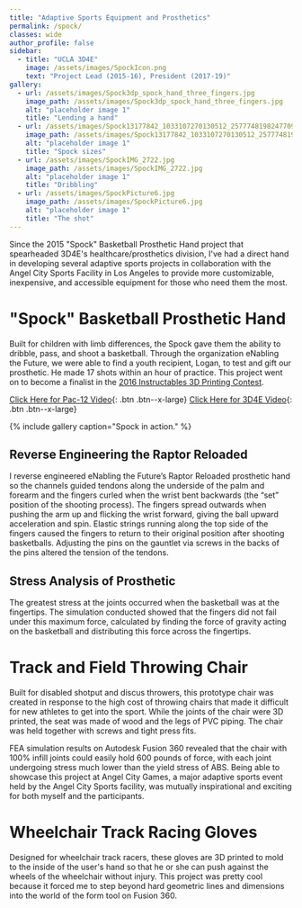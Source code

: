 ```yaml
---
title: "Adaptive Sports Equipment and Prosthetics"
permalink: /spock/
classes: wide
author_profile: false
sidebar:
  - title: "UCLA 3D4E"
    image: /assets/images/SpockIcon.png
    text: "Project Lead (2015-16), President (2017-19)"
gallery:
  - url: /assets/images/Spock3dp_spock_hand_three_fingers.jpg
    image_path: /assets/images/Spock3dp_spock_hand_three_fingers.jpg
    alt: "placeholder image 1"
    title: "Lending a hand"
  - url: /assets/images/Spock13177842_1033107270130512_2577748198247709657_n.jpg
    image_path: /assets/images/Spock13177842_1033107270130512_2577748198247709657_n.jpg
    alt: "placeholder image 1"
    title: "Spock sizes"
  - url: /assets/images/SpockIMG_2722.jpg
    image_path: /assets/images/SpockIMG_2722.jpg
    alt: "placeholder image 1"
    title: "Dribbling"
  - url: /assets/images/SpockPicture6.jpg
    image_path: /assets/images/SpockPicture6.jpg
    alt: "placeholder image 1"
    title: "The shot"
---
```


Since the 2015 "Spock" Basketball Prosthetic Hand project that spearheaded 3D4E's healthcare/prosthetics division, I've had a direct hand in developing several adaptive sports projects in collaboration with the Angel City Sports Facility in Los Angeles to provide more customizable, inexpensive, and accessible equipment for those who need them the most.

# "Spock" Basketball Prosthetic Hand

Built for children with limb differences, the Spock gave them the ability to dribble, pass, and shoot a basketball. Through the organization eNabling the Future, we were able to find a youth recipient, Logan, to test and gift our prosthetic. He made 17 shots within an hour of practice. This project went on to become a finalist in the [2016 Instructables 3D Printing Contest](https://www.instructables.com/Spock-Prosthetic-Basketball-Hand-by-UCLA-3D4E/#ible-comments "here"). 

[Click Here for Pac-12 Video](https://www.youtube.com/watch?v=Gq1toJm_MgU&ab_channel=Pac-12){: .btn .btn--x-large}
[Click Here for 3D4E Video](https://www.youtube.com/watch?v=ECb67Tlm_jA&ab_channel=JoeBruin){: .btn .btn--x-large}

{% include gallery caption="Spock in action." %}

## Reverse Engineering the Raptor Reloaded

I reverse engineered eNabling the Future’s Raptor Reloaded prosthetic hand so the channels guided tendons along the underside of the palm and forearm and the fingers curled when the wrist bent backwards (the “set” position of the shooting process). The fingers spread outwards when pushing the arm up and flicking the wrist forward, giving the ball upward acceleration and spin. Elastic strings running along the top side of the fingers caused the fingers to return to their original position after shooting basketballs. Adjusting the pins on the gauntlet via screws in the backs of the pins altered the tension of the tendons.

## Stress Analysis of Prosthetic

The greatest stress at the joints occurred when the basketball was at the fingertips. The simulation conducted showed that the fingers did not fail under this maximum force, calculated by finding the force of gravity acting on the basketball and distributing this force across the fingertips.

# Track and Field Throwing Chair

Built for disabled shotput and discus throwers, this prototype chair was created in response to the high cost of throwing chairs that made it difficult for new athletes to get into the sport. While the joints of the chair were 3D printed, the seat was made of wood and the legs of PVC piping. The chair was held together with screws and tight press fits.

FEA simulation results on Autodesk Fusion 360 revealed that the chair with 100% infill joints could easily hold 600 pounds of force, with each joint undergoing stress much lower than the yield stress of ABS. Being able to showcase this project at Angel City Games, a major adaptive sports event held by the Angel City Sports facility, was mutually inspirational and exciting for both myself and the participants.

# Wheelchair Track Racing Gloves

Designed for wheelchair track racers, these gloves are 3D printed to mold to the inside of the user's hand so that he or she can push against the wheels of the wheelchair without injury. This project was pretty cool because it forced me to step beyond hard geometric lines and dimensions into the world of the form tool on Fusion 360.